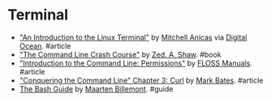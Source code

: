 # Terminal

* ["An Introduction to the Linux Terminal"](https://www.digitalocean.com/community/tutorials/an-introduction-to-the-linux-terminal) by [Mitchell Anicas](https://twitter.com/thisismitch) via [Digital Ocean](https://www.digitalocean.com). #article
* ["The Command Line Crash Course"](http://cli.learncodethehardway.org/book/) by [Zed. A. Shaw](http://learncodethehardway.org/). #book
* ["Introduction to the Command Line: Permissions"](http://en.flossmanuals.net/command-line/permissions/) by [FLOSS Manuals](http://flossmanuals.net/). #article
* ["Conquering the Command Line" Chapter 3: Curl](http://conqueringthecommandline.com/book/curl) by [Mark Bates](http://twitter.com/markbates). #article
* [The Bash Guide](http://guide.bash.academy/) by [Maarten Billemont](http://lhunath.com/). #guide
